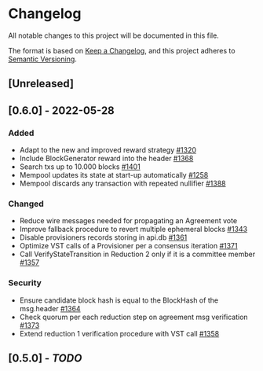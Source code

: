 # Changelog
All notable changes to this project will be documented in this file.

The format is based on [Keep a Changelog](https://keepachangelog.com/en/1.0.0/),
and this project adheres to [Semantic Versioning](https://semver.org/spec/v2.0.0.html).

## [Unreleased]

## [0.6.0] - 2022-05-28

### Added
- Adapt to the new and improved reward strategy [#1320](https://github.com/dusk-network/dusk-blockchain/issues/1320)
- Include BlockGenerator reward into the header [#1368](https://github.com/dusk-network/dusk-blockchain/issues/1368)
- Search txs up to 10.000 blocks [#1401](https://github.com/dusk-network/dusk-blockchain/issues/1401)
- Mempool updates its state at start-up automatically [#1258](https://github.com/dusk-network/dusk-blockchain/issues/1258)
- Mempool discards any transaction with repeated nullifier [#1388](https://github.com/dusk-network/dusk-blockchain/issues/1388)

### Changed
- Reduce wire messages needed for propagating an Agreement vote
- Improve fallback procedure to revert multiple ephemeral blocks [#1343](https://github.com/dusk-network/dusk-blockchain/issues/1343)
- Disable provisioners records storing in api.db   [#1361](https://github.com/dusk-network/dusk-blockchain/issues/1361)
- Optimize VST calls of a Provisioner per a consensus iteration [#1371](https://github.com/dusk-network/dusk-blockchain/issues/1371)
- Call VerifyStateTransition in Reduction 2 only if it is a committee member [#1357](https://github.com/dusk-network/dusk-blockchain/issues/1357)

### Security
- Ensure candidate block hash is equal to the BlockHash of the msg.header [#1364](https://github.com/dusk-network/dusk-blockchain/issues/1364)
- Check quorum per each reduction step on agreement msg verification [#1373](https://github.com/dusk-network/dusk-blockchain/issues/1373)
- Extend reduction 1 verification procedure with VST call [#1358](https://github.com/dusk-network/dusk-blockchain/issues/1358)

## [0.5.0] - *TODO* 